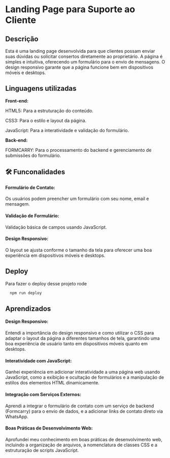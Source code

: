 # Landing Page para Suporte ao Cliente
## Descrição

Esta é uma landing page desenvolvida para que clientes possam enviar suas dúvidas ou solicitar consertos diretamente ao proprietário. A página é simples e intuitiva, oferecendo um formulário para o envio de mensagens. O design responsivo garante que a página funcione bem em dispositivos móveis e desktops.
## Linguagens utilizadas

**Front-end:**
 
HTML5: Para a estruturação do conteúdo.

CSS3: Para o estilo e layout da página.

JavaScript: Para a interatividade e validação do formulário.

**Back-end:**

FORMCARRY: Para o processamento do backend e gerenciamento de submissões do formulário.

## 🛠 Funconalidades
#### Formulário de Contato: 
Os usuários podem preencher um formulário com seu nome, email e mensagem.
#### Validação de Formulário:
 Validação básica de campos usando JavaScript.
#### Design Responsivo:
 O layout se ajusta conforme o tamanho da tela para oferecer uma boa experiência em dispositivos móveis e desktops.


## Deploy

Para fazer o deploy desse projeto rode

```bash
  npm run deploy
```


## Aprendizados

#### Design Responsivo:
 Entendi a importância do design responsivo e como utilizar o CSS para adaptar o layout da página a diferentes tamanhos de tela, garantindo uma boa experiência de usuário tanto em dispositivos móveis quanto em desktops.

#### Interatividade com JavaScript:
 Ganhei experiência em adicionar interatividade a uma página web usando JavaScript, como a exibição e ocultação de formulários e a manipulação de estilos dos elementos HTML dinamicamente.

#### Integração com Serviços Externos: 
Aprendi a integrar o formulário de contato com um serviço de backend (Formcarry) para o envio de dados, e a adicionar links de contato direto via WhatsApp.

#### Boas Práticas de Desenvolvimento Web: 
Aprofundei meu conhecimento em boas práticas de desenvolvimento web, incluindo a organização de arquivos, a nomenclatura de classes CSS e a estruturação de scripts JavaScript.



